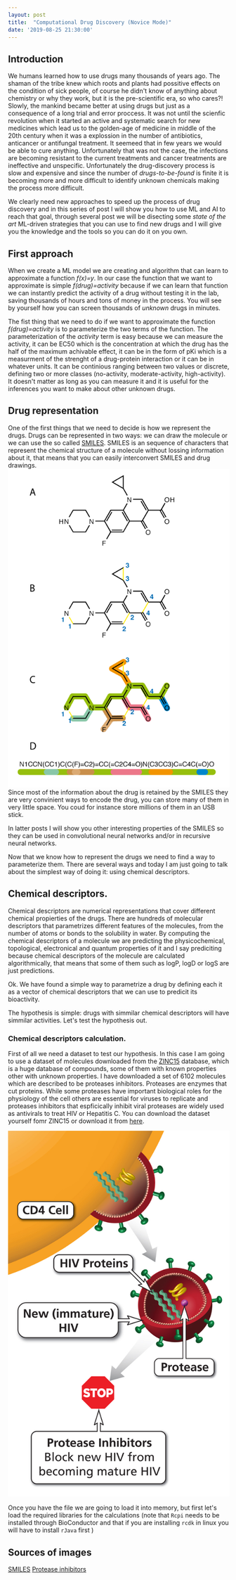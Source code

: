 ```yaml
---
layout: post
title:  "Computational Drug Discovery (Novice Mode)"
date: '2019-08-25 21:30:00'
---
```


## Introduction
We humans learned how to use drugs many thousands of years ago. The shaman of the tribe knew which roots and plants had possitive effects on the condition of sick people, of course he didn't know of anything about chemistry or why they work, but it is the pre-scientific era, so who cares?! Slowly, the mankind became better at using drugs but just as a consequence of a long trial and error proccess. It was not until the scienfic revolution when it started an active and systematic search for new medicines which lead us to the golden-age of medicine in middle of the 20th century when it was a explossion in the number of antibiotics, anticancer or antifungal treatment. It seemeed that in few years we would be able to cure anything. Unfortunately that was not the case, the infections are becoming resistant to the current treatments and cancer treatments are ineffective and unspecific. Unfortunately the drug-discovery process is slow and expensive and since the number of *drugs-to-be-found* is finite it is becoming more and more difficult to identify unknown chemicals making the process more difficult. 

We clearly need new approaches to speed up the process of drug discovery and in this series of post I will show you how to use ML and AI to reach that goal, through several post we will be disecting some *state of the art* ML-driven strategies that you can use to find new drugs and I will give you the knowledge and the tools so you can do it on you own. 

## First approach
When we create a ML model we are creating and algorithm that can learn to approximate a function *f(x)=y*. In our case the function that we want to approximate is simple *f(drug)=activity* because if we can learn that function we can instantly predict the activity of a drug without testing it in the lab, saving thousands of hours and tons of money in the process. You will see by yourself how you can screen thousands of *unknown* drugs in minutes.

The fist thing that we need to do if we want to approximate the function *f(drug)=activity* is to parameterize the two terms of the function. The parameterization of the *activity* term is easy because we can measure the activity, it can be EC50 which is the concentration at which the drug has the half of the maximum achivable effect, it can be in the form of pKi which is a measurment of the strenght of a drug-protein interaction or it can be in whatever units. It can be continious ranging between two values or discrete, defining two or more classes (no-activity, moderate-activity, high-activity). It doesn't matter as long as you can measure it and it is useful for the inferences you want to make about other unknown drugs. 

## Drug representation
One of the first things that we need to decide is how we represent the drugs. Drugs can be represented in two ways: we can draw the molecule or we can use the so called [SMILES](https://en.wikipedia.org/wiki/Simplified_molecular-input_line-entry_system). SMILES is an sequence of characters that represent the chemical structure of a molecule without lossing information about it, that means that you can easily interconvert SMILES and drug drawings. 
![SMILES](/images/SMILES.png)
Since most of the information about the drug is retained by the SMILES they are very convinient ways to encode the drug, you can store many of them in very little space. You coud for instance store millions of them in an USB stick.

In latter posts I will show you other interesting properties of the SMILES so they can be used in convolutional neural networks and/or in recursive neural networks. 

Now that we know how to represent the drugs we need to find a way to parameterize them. 
There are several ways and today I am just going to talk about the simplest way of doing it: using chemical descriptors. 

## Chemical descriptors. 
Chemical descriptors are numerical representations that cover different chemical propierties of the drugs. There are hundreds of molecular descriptors that parametrizes different features of the molecules, from the number of atoms or bonds to the solubility in water. By computing the chemical descriptors of a molecule we are predicting the physicochemical, topological, electronical and quantum properties of it and I say prediciting because chemical descriptors of the molecule are calculated algorithmically, that means that some of them such as logP, logD or logS are just predictions. 

Ok. We have found a simple way to parametrize a drug by defining each it as a vector of chemical descriptors that we can use to predicit its bioactivity. 

The hypothesis is simple: drugs with simmilar chemical descriptors will have simmilar activities. Let's test the hypothesis out.

 ### Chemical descriptors calculation.
 First of all we need a dataset to test our hypothesis. In this case I am going to use a dataset of molecules downloaded from the [ZINC15](https://zinc15.docking.org/) database, which is a huge database of compounds, some of them with known properties other with unknown properties. 
 I have downloaded a set of 6102 molecules which are described to be proteases inhibitors. Proteases are enzymes that cut  proteins. While some proteases have important biological roles for the physiology of the cell others are essential for viruses to replicate and proteases inhibitors that espficically inhibit viral proteases are widely used as antivirals to treat HIV or Hepatitis C. You can download the dataset yourself fomr ZINC15 or download it from [here](/images/proteases.smi).  
 
 ![Protinh](/images/Protease-Inhibitors.jpg)
    
Once you have the file we are going to load it into memory, but first let's load the required libraries for the calculations (note that <code>Rcpi</code> needs to be installed through BioConductor and that if you are installing <code>rcdk</code> in linux you will have to install <code>rJava</code> first )

## Sources of images
[SMILES](https://en.wikipedia.org/wiki/Simplified_molecular-input_line-entry_system)
 [Protease inhibitors](https://aidsinfo.nih.gov/understanding-hiv-aids/glossary/603/protease-inhibitor)
